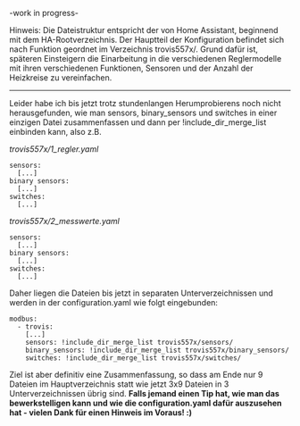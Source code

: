 -work in progress-

Hinweis: Die Dateistruktur entspricht der von Home Assistant, beginnend mit dem HA-Rootverzeichnis. Der Hauptteil der Konfiguration befindet sich nach Funktion geordnet im Verzeichnis trovis557x/. Grund dafür ist, späteren Einsteigern die Einarbeitung in die verschiedenen Reglermodelle mit ihren verschiedenen Funktionen, Sensoren und der Anzahl der Heizkreise zu vereinfachen.

------------

Leider habe ich bis jetzt trotz stundenlangen Herumprobierens noch nicht herausgefunden, wie man sensors, binary_sensors und switches in einer einzigen Datei zusammenfassen und dann per !include_dir_merge_list einbinden kann, also z.B. 

_trovis557x/1_regler.yaml_
```
sensors:
  [...]
binary sensors:
  [...]
switches:
  [...]
```

_trovis557x/2_messwerte.yaml_
```
sensors:
  [...]
binary sensors:
  [...]
switches:
  [...]
```

Daher liegen die Dateien bis jetzt in separaten Unterverzeichnissen und werden in der configuration.yaml wie folgt eingebunden:
```
modbus:
  - trovis:
    [...]
    sensors: !include_dir_merge_list trovis557x/sensors/
    binary_sensors: !include_dir_merge_list trovis557x/binary_sensors/
    switches: !include_dir_merge_list trovis557x/switches/
```

Ziel ist aber definitiv eine Zusammenfassung, so dass am Ende nur 9 Dateien im Hauptverzeichnis statt wie jetzt 3x9 Dateien in 3 Unterverzeichnissen übrig sind.
__Falls jemand einen Tip hat, wie man das bewerkstelligen kann und wie die configuration.yaml dafür auszusehen hat - vielen Dank für einen Hinweis im Voraus! :)__
